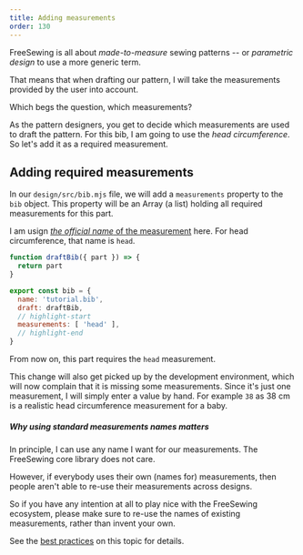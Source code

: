 ```yaml
---
title: Adding measurements
order: 130
---
```


FreeSewing is all about _made-to-measure_ sewing patterns -- or *parametric
design* to use a more generic term.

That means that when drafting our pattern, I will take the measurements provided
by the user into account.

Which begs the question, which measurements?

As the pattern designers, you get to decide which measurements are used
to draft the pattern. For this bib, I am going to use the
_head circumference_.
So let's add it as a required measurement.

## Adding required measurements

In our `design/src/bib.mjs` file, we will add a `measurements` property to the `bib` object.
This property will be an Array (a list) holding all required measurements for this part.

I am usign [*the official name* of the measurement](/reference/measurements) here. For head
circumference, that name is `head`.

```design/src/bib.mjs
function draftBib({ part }) => {
  return part
}

export const bib = {
  name: 'tutorial.bib',
  draft: draftBib,
  // highlight-start
  measurements: [ 'head' ],
  // highlight-end
}
```

From now on, this part requires the `head` measurement.

This change will also get picked up by the development environment, which will now complain that it is missing some measurements.
Since it's just one measurement, I will simply enter a value by hand.
For example `38` as 38 cm is a realistic head circumference measurement for a baby.

<Tip>

##### Why using standard measurements names matters

In principle, I can use any name I want for our measurements.
The FreeSewing core library does not care.

However, if everybody uses their own (names for) measurements, then people
aren't able to re-use their measurements across designs.

So if you have any intention at all to play nice with the FreeSewing ecosystem,
please make sure to re-use the names of existing measurements, rather than
invent your own.

See the [best practices](/guides/best-practices/reuse-measurements) on this
topic for details.

</Tip>
